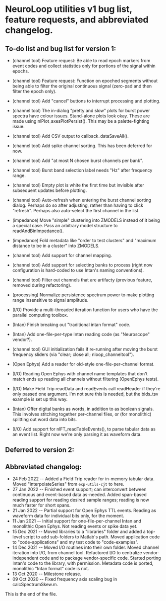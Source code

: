 # NeuroLoop utilities v1 bug list, feature requests, and abbreviated changelog.


## To-do list and bug list for version 1:

* (channel tool) Feature request:
Be able to read epoch markers from event codes and collect statistics only
for portions of the signal within epochs.

* (channel tool) Feature request: Function on epoched segments without being
able to filter the original continuous signal (zero-pad and then filter the
epoch only).

* (channel tool) Add "cancel" buttons to interrupt processing and plotting.

* (channel tool) The in-dialog "pretty and slow" plots for burst power spectra
have colour issues. Stand-alone plots look okay. These are made using
nlPlot_axesPlotPersist(). This may be a palette-fighting issue.

* (channel tool) Add CSV output to callback_dataSaveAll().

* (channel tool) Add spike channel sorting. This has been deferred for now.

* (channel tool) Add "at most N chosen burst channels per bank".

* (channel tool) Burst band selection label needs "Hz" after frequency range.

* (channel tool) Empty plot is white the first time but invisible after
subsequent updates before plotting.

* (channel tool) Auto-refresh when entering the burst channel sorting dialog.
Perhaps do so after adjusting, rather than having to click "refresh". Perhaps
also auto-select the first channel in the list.

* (impedance) Move "simple" clustering into ZMODELS instead of it being a
special case. Pass an arbitrary model structure to readAndBinImpedance().

* (impedance) Fold metadata like "order to test clusters" and "maximum
distance to be in a cluster" into ZMODELS.

* (channel tool) Add support for channel mapping.

* (channel tool) Add support for selecting banks to process (right now
configuration is hard-coded to use Intan's naming conventions).

* (channel tool) Filter out channels that are artifacty (previous feature,
removed during refactoring).

* (processing) Normalize persistence spectrum power to make plotting range
insensitive to signal amplitude.

* (I/O) Provide a multi-threaded iteration function for users who have the
parallel computing toolbox.

* (Intan) Finish breaking out "traditional intan format" code.

* (Intan) Add one-file-per-type Intan reading code (as "Neuroscope" vendor?).

* (channel tool) GUI initialization fails if re-running after moving the
burst frequency sliders (via "clear; close all; nloop_channeltool").

* (Open Ephys) Add a reader for old-style one-file-per-channel format.

* (I/O) Reading Open Ephys with channel name templates that don't match
ends up reading all channels without filtering (OpenEphys tests).

* (I/O) Make Field Trip readData and readEvents call readHeader if they're
only passed one argument. I'm not sure this is needed, but the bids_tsv
example is set up this way.

* (Intan) Offer digital banks as words, in addition to as boolean signals.
This involves stitching together per-channel files, or (for monolithic)
splitting out word data into bits.

* (I/O) Add support for nlFT_readTableEvents(), to parse tabular data as
an event list. Right now we're only parsing it as waveform data.


## Deferred to version 2:



## Abbreviated changelog:

* 24 Feb 2022 --
Added a Field Trip reader for in-memory tabular data. Moved
"interpolateSeries" from `exp-utils-cjt` to here.
* 27 Jan 2022 --
Finished event support; can interconvert between continuous and event-based
data as-needed. Added span-based reading support for reading desired sample
ranges; reading is now much faster for short spans.
* 21 Jan 2022 --
Partial support for Open Ephys TTL events. Reading as waveform data for
individual bits only, for the moment.
* 11 Jan 2021 --
Initial support for one-file-per-channel Intan and monolithic Open Ephys.
Not reading events or spike data yet.
* 15 Dec 2021 --
Moved libraries to a "libraries" folder and added a top-level script to add
sub-folders to Matlab's path.
Moved application code to "code-applications" and my test code to
"code-examples".
* 14 Dec 2021 --
Moved I/O routines into their own folder.
Moved channel iteration into I/O, from channel tool.
Refactored I/O to centralize vendor-independent code and to package
vendor-specific code.
Started porting Intan's code to the library, with permission. Metadata code
is ported, monolithic "Intan format" code is not.
* 13 Oct 2020 --
Milestone release.
* 09 Oct 2020 --
Fixed frequency axis scaling bug in calcSpectrumSkew.m.


This is the end of the file.
